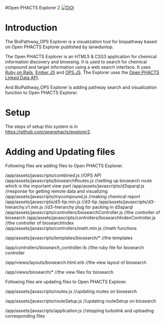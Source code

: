 #Open PHACTS Explorer 2 [![DOI](https://zenodo.org/badge/doi/10.5281/zenodo.21026.svg)](http://dx.doi.org/10.5281/zenodo.21026)

Introduction
============

The BioPathway_OPS Explorer is a visualization tool for biopathway based on Open PHACTS Explorer published by ianwdunlop. 

The Open PHACTS Explorer is an HTML5 & CSS3 application for chemical information discovery and browsing. It is used to search for chemical compound and target information using a web  search interface. It uses [Ruby on Rails](http://www.rubyonrails.org "Ruby on Rails Web Application framework"), [Ember JS](http://emberjs.com "Ember JS Javascript MVC framework") and [OPS.JS](http://github.com/openphacts/ops.js "OPS.JS Javascript library for accessing the Open PHACTS Linked Data API"). The Explorer uses the [Open PHACTS Linked Data API](http://dev.openphacts.org "Open PHACTS Linked Data API developer documentation and registration").

And BioPathway_OPS Explorer is adding pathway search and visualization function to Open PHACTS Explorer.

Setup 
============

The steps of setup this system is in https://github.com/openphacts/explorer2.

Adding and Updating files
============

Following files are adding files to Open PHACTS Explorer.

/app/assets/javascripts/combined.js                                 //OPS API
/app/assets/javascripts/biosearchRoutes.js                          //setting up biosearch route which is the important view part
/app/assets/javascripts/d3sparql.js                                 //response for getting remote data and visualizing
/app/assets/javascripts/mycompound.js                               //making chemical report
/app/assets/javascripts/d3-tip.min.js                               //d3-tip
/app/assets/javascripts/d3-hierarchy.v1.min.js                      //d3-hierarchy plug for packing in d3sparql
/app/assets/javascripts/controllers/biosearchController.js          //the controller of biosearch
/app/assets/javascripts/controllers/biosearchIndexController.js     //the controller of biosearchIndex
/app/assets/javascripts/controllers/math.min.js                     //math functions

/app/assets/javascripts/templates/biosearch/*                       //the templates

/app/controllers/biosearch_controller.rb                            //the ruby file for biosearch controller

/app/views/layouts/biosearch.html.erb                               //the view layout of biosearch

/app/views/biosearch/*                                              //the view files for biosearch

Following files are updating files to Open PHACTS Explorer.

/app/assets/javascripts/routes.js                                   //updating routes on biosearch

/app/assets/javascripts/routeSetup.js                               //updating routeSetup on biosearch

/app/assets/javascripts/application.js                              //stopping turbolink and uploading corresponding files




